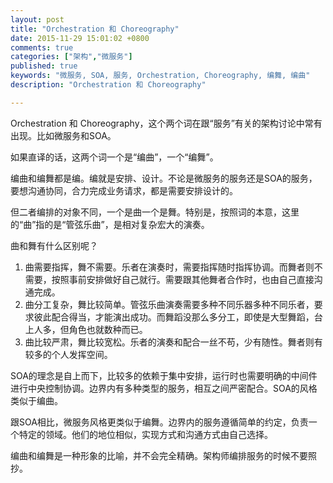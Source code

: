 ```yaml
---
layout: post
title: "Orchestration 和 Choreography"
date: 2015-11-29 15:01:02 +0800
comments: true
categories: ["架构","微服务"]
published: true
keywords: "微服务, SOA, 服务, Orchestration, Choreography, 编舞, 编曲"
description: "Orchestration 和 Choreography"

---
```



Orchestration 和 Choreography，这个两个词在跟“服务”有关的架构讨论中常有出现。比如微服务和SOA。

<!--more-->

如果直译的话，这两个词一个是“编曲”，一个“编舞”。

编曲和编舞都是编。编就是安排、设计。不论是微服务的服务还是SOA的服务，要想沟通协同，合力完成业务请求，都是需要安排设计的。

但二者编排的对象不同，一个是曲一个是舞。特别是，按照词的本意，这里的“曲”指的是“管弦乐曲”，是相对复杂宏大的演奏。

曲和舞有什么区别呢？

1. 曲需要指挥，舞不需要。乐者在演奏时，需要指挥随时指挥协调。而舞者则不需要，按照事前安排做好自己就行。需要跟其他舞者合作时，也由自己直接沟通完成。
2. 曲分工复杂，舞比较简单。管弦乐曲演奏需要多种不同乐器多种不同乐者，要求彼此配合得当，才能演出成功。而舞蹈没那么多分工，即使是大型舞蹈，台上人多，但角色也就数种而已。
3. 曲比较严肃，舞比较宽松。乐者的演奏和配合一丝不苟，少有随性。舞者则有较多的个人发挥空间。


SOA的理念是自上而下，比较多的依赖于集中安排，运行时也需要明确的中间件进行中央控制协调。边界内有多种类型的服务，相互之间严密配合。SOA的风格类似于编曲。

跟SOA相比，微服务风格更类似于编舞。边界内的服务遵循简单的约定，负责一个特定的领域。他们的地位相似，实现方式和沟通方式由自己选择。

编曲和编舞是一种形象的比喻，并不会完全精确。架构师编排服务的时候不要照抄。
